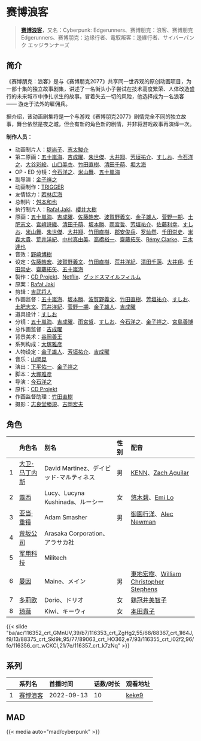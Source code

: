 # 赛博浪客


> <u>**[赛博浪客](https://bgm.tv/subject/309311)**</u>，又名：Cyberpunk: Edgerunners、赛博朋克：浪客、赛博朋克 Edgerunners、赛博朋克：边缘行者、電馭叛客：邊緣行者、サイバーパンク エッジランナーズ

## 简介

《赛博朋克：浪客》是与《赛博朋克2077》共享同一世界观的原创动画项目，为一部十集的独立故事剧集，讲述了一名街头小子尝试在技术高度繁荣、人体改造盛行的未来城市中挣扎求生的故事。冒着失去一切的风险，他选择成为一名浪客 —— 游走于法外的雇佣兵。

据介绍，该动画剧集将是一个与游戏《赛博朋克2077》剧情完全不同的独立故事，舞台依然是夜之城，但会有新的角色新的剧情，并非将游戏故事再演绎一次。

**制作人员：**
- 动画制片人：[堤尚子](https://bgm.tv/person/27300)、[志太駿介](https://bgm.tv/person/41668)
- 第二原画：[五十嵐海](https://bgm.tv/person/21368)、[吉成曜](https://bgm.tv/person/9752)、[朱世傑](https://bgm.tv/person/52034)、[大井翔](https://bgm.tv/person/56104)、[芳垣祐介](https://bgm.tv/person/11388)、[すしお](https://bgm.tv/person/2649)、[今石洋之](https://bgm.tv/person/1755)、[大谷彩絵](https://bgm.tv/person/57878)、[山口美衣](https://bgm.tv/person/57875)、[竹田直樹](https://bgm.tv/person/16022)、[清田千萌](https://bgm.tv/person/56103)、[堀大海](https://bgm.tv/person/61720)
- OP・ED 分镜：[今石洋之](https://bgm.tv/person/1755)、[米山舞](https://bgm.tv/person/12580)、[五十嵐海](https://bgm.tv/person/21368)
- 副导演：[金子祥之](https://bgm.tv/person/27240)
- 动画制作：[TRIGGER](https://bgm.tv/person/8008)
- 友情協力：[若林広海](https://bgm.tv/person/23641)
- 总制片：[舛本和也](https://bgm.tv/person/27237)
- 执行制片人：[Rafał Jaki](https://bgm.tv/person/49599)、[櫻井大樹](https://bgm.tv/person/1907)
- 原画：[五十嵐海](https://bgm.tv/person/21368)、[吉成曜](https://bgm.tv/person/9752)、[佐藤皓宏](https://bgm.tv/person/37156)、[波賀野義文](https://bgm.tv/person/37162)、[金子雄人](https://bgm.tv/person/22286)、[菅野一期](https://bgm.tv/person/36369)、[土肥志文](https://bgm.tv/person/28060)、[宮﨑詩織](https://bgm.tv/person/33529)、[清田千萌](https://bgm.tv/person/56103)、[坂本勝](https://bgm.tv/person/26341)、[雨宮哲](https://bgm.tv/person/12578)、[芳垣祐介](https://bgm.tv/person/11388)、[佐藤利幸](https://bgm.tv/person/3205)、[すしお](https://bgm.tv/person/2649)、[米山舞](https://bgm.tv/person/12580)、[朱世傑](https://bgm.tv/person/52034)、[大井翔](https://bgm.tv/person/56104)、[竹田直樹](https://bgm.tv/person/16022)、[郡安俊兵](https://bgm.tv/person/35867)、[罗灿然](https://bgm.tv/person/35590)、[千田崇史](https://bgm.tv/person/56102)、[米森大貴](https://bgm.tv/person/51688)、[荒井洋紀](https://bgm.tv/person/27301)、[中村真由美](https://bgm.tv/person/35414)、[高橋裕一](https://bgm.tv/person/3491)、[齋藤拓矢](https://bgm.tv/person/37154)、[Rémy Clarke](https://bgm.tv/person/62486)、[三木達也](https://bgm.tv/person/12237)
- 音效：[野崎博樹](https://bgm.tv/person/28052)
- 设定：[佐藤皓宏](https://bgm.tv/person/37156)、[波賀野義文](https://bgm.tv/person/37162)、[竹田直樹](https://bgm.tv/person/16022)、[荒井洋紀](https://bgm.tv/person/27301)、[清田千萌](https://bgm.tv/person/56103)、[大井翔](https://bgm.tv/person/56104)、[千田崇史](https://bgm.tv/person/56102)、[齋藤拓矢](https://bgm.tv/person/37154)、[五十嵐海](https://bgm.tv/person/21368)
- 製作：[CD Projekt](https://bgm.tv/person/20660)、[Netflix](https://bgm.tv/person/18567)、[グッドスマイルフィルム](https://bgm.tv/person/43068)
- 原案：[Rafał Jaki](https://bgm.tv/person/49599)
- 剪辑：[吉武将人](https://bgm.tv/person/8866)
- 作画监督：[五十嵐海](https://bgm.tv/person/21368)、[坂本勝](https://bgm.tv/person/26341)、[波賀野義文](https://bgm.tv/person/37162)、[竹田直樹](https://bgm.tv/person/16022)、[芳垣祐介](https://bgm.tv/person/11388)、[すしお](https://bgm.tv/person/2649)、[土肥志文](https://bgm.tv/person/28060)、[荒井洋紀](https://bgm.tv/person/27301)、[菅野一期](https://bgm.tv/person/36369)、[金子雄人](https://bgm.tv/person/22286)、[吉成曜](https://bgm.tv/person/9752)
- 道具设计：[すしお](https://bgm.tv/person/2649)
- 分镜：[五十嵐海](https://bgm.tv/person/21368)、[吉成曜](https://bgm.tv/person/9752)、[雨宮哲](https://bgm.tv/person/12578)、[すしお](https://bgm.tv/person/2649)、[今石洋之](https://bgm.tv/person/1755)、[金子祥之](https://bgm.tv/person/27240)、[宮島善博](https://bgm.tv/person/25742)
- 总作画监督：[吉成曜](https://bgm.tv/person/9752)
- 背景美术：[谷岡善王](https://bgm.tv/person/2369)
- 系列构成：[大塚雅彦](https://bgm.tv/person/760)
- 人物设定：[金子雄人](https://bgm.tv/person/22286)、[芳垣祐介](https://bgm.tv/person/11388)、[吉成曜](https://bgm.tv/person/9752)
- 音乐：[山岡晃](https://bgm.tv/person/10361)
- 演出：[下平佑一](https://bgm.tv/person/26543)、[金子祥之](https://bgm.tv/person/27240)
- 脚本：[大塚雅彦](https://bgm.tv/person/760)
- 导演：[今石洋之](https://bgm.tv/person/1755)
- 原作：[CD Projekt](https://bgm.tv/person/20660)
- 作画监督助理：[竹田直樹](https://bgm.tv/person/16022)
- 摄影：[志良堂勝規](https://bgm.tv/person/35466)、[吉岡宏夫](https://bgm.tv/person/64461)

## 角色

|     |   角色名   |   别名  | 性别 |  配音  |
|:--- |:------  |:----      |:---  |:--   |
| 1 | [大卫･马丁内斯](https://bgm.tv/character/116352) | David Martinez、‎デイビッド･マルティネス | 男 | [KENN](https://bgm.tv/person/4662)、[Zach Aguilar](https://bgm.tv/person/45147) |
| 2 | [露西](https://bgm.tv/character/116353) | Lucy、Lucyna Kushinada、ルーシー | 女 | [悠木碧](https://bgm.tv/person/5076)、[Emi Lo](https://bgm.tv/person/48637) |
| 3 | [亚当·重锤](https://bgm.tv/character/88367) | Adam Smasher | 男 | [御園行洋](https://bgm.tv/person/5141)、[Alec Newman](https://bgm.tv/person/43797) |
| 4 | [荒坂公司](https://bgm.tv/character/88375) | Arasaka Corporation、アラサカ社 |  |  |
| 5 | [军用科技](https://bgm.tv/character/89063) | Militech |  |  |
| 6 | [曼因](https://bgm.tv/character/116355) | Maine、メイン | 男 | [東地宏樹](https://bgm.tv/person/4658)、[William Christopher Stephens](https://bgm.tv/person/47349) |
| 7 | [多莉欧](https://bgm.tv/character/116356) | Dorio、‎ドリオ | 女 | [鷄冠井美智子](https://bgm.tv/person/12540) |
| 8 | [‎琦薇](https://bgm.tv/character/116357) | Kiwi、キーウィ | 女 | [本田貴子](https://bgm.tv/person/4872) |

{{< slide "ba/ac/116352_crt_GMnUV,39/b7/116353_crt_ZgHg2,55/68/88367_crt_1I64J,f9/13/88375_crt_SkI9k,95/77/89063_crt_HO362,e7/93/116355_crt_i02f2,96/fe/116356_crt_wCKCl,21/7e/116357_crt_k7zNq" >}}

## 系列

|     | 系列名  | 首播时间       | 话数/时长 | 观看地址                                                    |
| :-- | :--- | :--------- | :---- | :------------------------------------------------------ |
| 1   |[赛博浪客](https://bgm.tv/subject/309311)| 2022-09-13 | 10    | [keke9](https://www.keke9.app/play/24998-4-201192.html) |


##  MAD

{{< media auto="mad/cyberpunk" >}}

